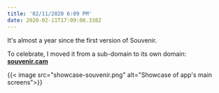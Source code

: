 ```yaml
---
title: '02/11/2020 6:09 PM'
date: 2020-02-11T17:09:08.338Z
---
```

It's almost a year since the first version of Souvenir.

To celebrate, I moved it from a sub-domain to its own domain: **[souvenir.cam](https://souvenir.cam)**

{{< image src="showcase-souvenir.png" alt="Showcase of app's main screens">}}
